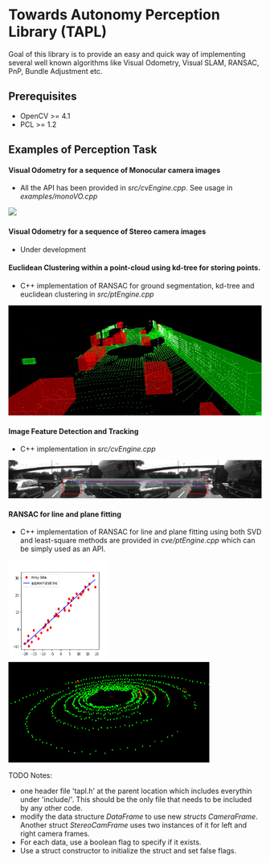 # Towards Autonomy Perception Library (TAPL)

Goal of this library is to provide an easy and quick way of implementing several well known algorithms like Visual Odometry, Visual SLAM, RANSAC, PnP, Bundle Adjustment etc.

## Prerequisites  

 - OpenCV >= 4.1
 - PCL >= 1.2

## Examples of Perception Task  

#### Visual Odometry for a sequence of Monocular camera images  

 - All the API has been provided in *src/cvEngine.cpp*. See usage in *examples/monoVO.cpp* 

![](media/mono_vo.gif)

#### Visual Odometry for a sequence of Stereo camera images  

 - Under development  

#### Euclidean Clustering within a point-cloud using kd-tree for storing points.  

 - C++ implementation of RANSAC for ground segmentation, kd-tree and euclidean clustering in *src/ptEngine.cpp*  

![](media/lidar_objects_front_side.gif)

#### Image Feature Detection and Tracking  

 - C++ implementation in *src/cvEngine.cpp*  

![](media/matching_points.png)

#### RANSAC for line and plane fitting  

 - C++ implementation of RANSAC for line and plane fitting using both SVD and least-square methods are provided in *cve/ptEngine.cpp* which can be simply used as an API.  

<p float="left">
  <img src="media/line_fitting.png" width="200" height="200" />
  <img src="media/plane_fitting.png" width="400" height="200"/> 
</p>

TODO Notes:

 - one header file 'tapl.h' at the parent location which includes everythin under 'include/'. This should be the only file that needs to be included by any other code.  
 - modify the data structure *DataFrame* to use new *structs* *CameraFrame*. Another struct *StereoCamFrame*  uses two instances of it for left and right camera frames. 
 - For each data, use a boolean flag to specify if it exists.  
 - Use a struct constructor to initialize the struct and set false flags.  
  
